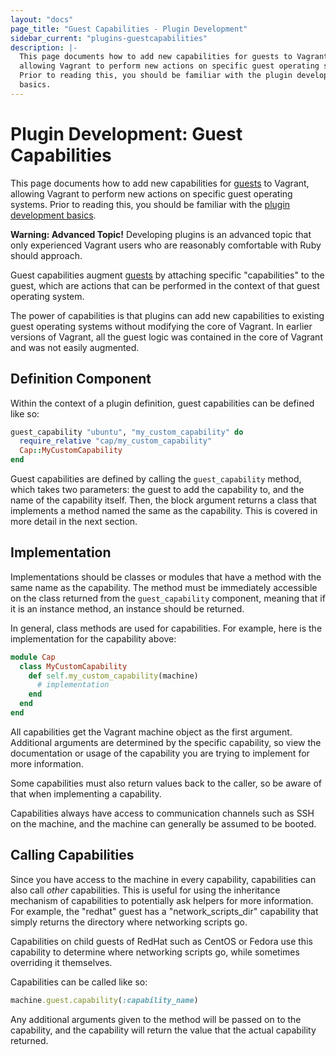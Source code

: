 ```yaml
---
layout: "docs"
page_title: "Guest Capabilities - Plugin Development"
sidebar_current: "plugins-guestcapabilities"
description: |-
  This page documents how to add new capabilities for guests to Vagrant,
  allowing Vagrant to perform new actions on specific guest operating systems.
  Prior to reading this, you should be familiar with the plugin development
  basics.
---
```


# Plugin Development: Guest Capabilities

This page documents how to add new capabilities for [guests](/docs/plugins/guests.html)
to Vagrant, allowing Vagrant to perform new actions on specific guest
operating systems.
Prior to reading this, you should be familiar
with the [plugin development basics](/docs/plugins/development-basics.html).

<div class="alert alert-warning">
  <strong>Warning: Advanced Topic!</strong> Developing plugins is an
  advanced topic that only experienced Vagrant users who are reasonably
  comfortable with Ruby should approach.
</div>

Guest capabilities augment [guests](/docs/plugins/guests.html) by attaching
specific "capabilities" to the guest, which are actions that can be performed
in the context of that guest operating system.

The power of capabilities is that plugins can add new capabilities to
existing guest operating systems without modifying the core of Vagrant.
In earlier versions of Vagrant, all the guest logic was contained in the
core of Vagrant and was not easily augmented.

## Definition Component

Within the context of a plugin definition, guest capabilities can be
defined like so:

```ruby
guest_capability "ubuntu", "my_custom_capability" do
  require_relative "cap/my_custom_capability"
  Cap::MyCustomCapability
end
```

Guest capabilities are defined by calling the `guest_capability` method,
which takes two parameters: the guest to add the capability to, and the
name of the capability itself. Then, the block argument returns a class
that implements a method named the same as the capability. This is
covered in more detail in the next section.

## Implementation

Implementations should be classes or modules that have a method with
the same name as the capability. The method must be immediately accessible
on the class returned from the `guest_capability` component, meaning that
if it is an instance method, an instance should be returned.

In general, class methods are used for capabilities. For example, here
is the implementation for the capability above:

```ruby
module Cap
  class MyCustomCapability
    def self.my_custom_capability(machine)
      # implementation
    end
  end
end
```

All capabilities get the Vagrant machine object as the first argument.
Additional arguments are determined by the specific capability, so view the
documentation or usage of the capability you are trying to implement for more
information.

Some capabilities must also return values back to the caller, so be aware
of that when implementing a capability.

Capabilities always have access to communication channels such as SSH
on the machine, and the machine can generally be assumed to be booted.

## Calling Capabilities

Since you have access to the machine in every capability, capabilities can
also call _other_ capabilities. This is useful for using the inheritance
mechanism of capabilities to potentially ask helpers for more information.
For example, the "redhat" guest has a "network\_scripts\_dir" capability that
simply returns the directory where networking scripts go.

Capabilities on child guests of RedHat such as CentOS or Fedora use this
capability to determine where networking scripts go, while sometimes overriding
it themselves.

Capabilities can be called like so:

```ruby
machine.guest.capability(:capability_name)
```

Any additional arguments given to the method will be passed on to the
capability, and the capability will return the value that the actual
capability returned.
